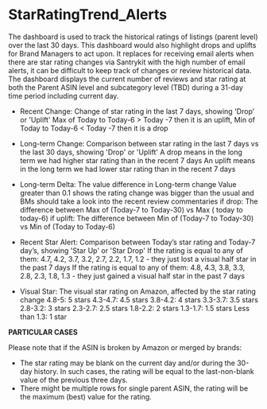 # StarRatingTrend_Alerts

The dashboard is used to track the historical ratings of listings (parent level) over the last 30 days. This dashboard would also highlight drops and uplifts for Brand Managers to act upon.
It replaces for receiving email alerts when there are star rating changes via Santrykit with the high number of email alerts, it can be difficult to keep track of changes or review historical data.
The dashboard displays the current number of reviews and star rating at both the Parent ASIN level and subcategory level (TBD) during a 31-day time period including current day.

* Recent Change: Change of star rating in the last 7 days, showing 'Drop' or 'Uplift'
  Max of Today to Today-6 > Today -7 then it is an uplift, Min of Today to Today-6 < Today -7 then it is a drop
  
* Long-term Change: Comparison between star rating in the last 7 days vs the last 30 days, showing 'Drop' or 'Uplift'
  A drop means in the long term we had higher star rating than in the recent 7 days
  An uplift means in the long term we had lower star rating than in the recent 7 days
  
* Long-term Delta: The value difference in Long-term change
  Value greater than 0.1 shows the rating change was bigger than the usual and BMs should take a look into the recent review commentaries
  if drop: The difference between Max of (Today-7 to Today-30) vs Max ( today to today-6)
  if uplift: The difference between Min of (Today-7 to Today-30) vs Min of (Today to Today-6)
  
* Recent Star Alert: Comparison between Today’s star rating and Today-7 day’s, showing 'Star Up' or 'Star Drop'
  If the rating is equal to any of them: 4.7, 4.2, 3.7, 3.2, 2.7, 2.2, 1.7, 1.2 - they just lost a visual half star in the past 7 days
  If the rating is equal to any of them: 4.8, 4.3, 3.8, 3.3, 2.8, 2.3, 1.8, 1.3 - they just gained a visual half star in the past 7 days
  
* Visual Star: The visual star rating on Amazon, affected by the star rating change
  4.8-5: 5 stars
  4.3-4.7: 4.5 stars
  3.8-4.2: 4 stars
  3.3-3.7: 3.5 stars
  2.8-3.2: 3 stars
  2.3-2.7: 2.5 stars
  1.8-2.2: 2 stars
  1.3-1.7: 1.5 stars
  Less than 1.3: 1 star

**PARTICULAR CASES**

Please note that if the ASIN is broken by Amazon or merged by brands:

 * The star rating may be blank on the current day and/or during the 30-day history. In such cases, the rating will be equal to the last-non-blank value of the previous three days.
 * There might be multiple rows for single parent ASIN, the rating will be the maximum (best) value for the rating.
